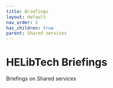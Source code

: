 ```yaml
---
title: Briefings
layout: default
nav_order: 3
has_children: true
parent: Shared services
---
```


# HELibTech Briefings

Briefings on Shared services
